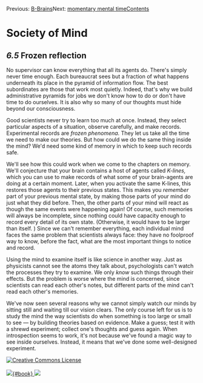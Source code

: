 <div class="chapnav">

<span class="prev">Previous: [B-Brains](./som-6.4.html)</span><span
class="next">Next: [momentary mental time](./som-6.6.html)</span><span
class="contents">[Contents](index.html)</span>
<div class="titlebar">

Society of Mind
===============

</div>

</div>

*6.5* Frozen reflection
-----------------------

No supervisor can know everything that all its agents do. There's simply
never time enough. Each bureaucrat sees but a fraction of what happens
underneath its place in the pyramid of information flow. The best
subordinates are those that work most quietly. Indeed, that's why we
build administrative pyramids for jobs we don't know how to do or don't
have time to do ourselves. It is also why so many of our thoughts must
hide beyond our consciousness.

Good scientists never try to learn too much at once. Instead, they
select particular aspects of a situation, observe carefully, and make
records. Experimental records are *frozen phenomena.* They let us take
all the time we need to make our theories. But how could we do the same
thing inside the mind? We'd need some kind of memory in which to keep
such records safe.

We'll see how this could work when we come to the chapters on memory.
We'll conjecture that your brain contains a host of agents called
*K-lines,* which you can use to make records of what some of your
brain-agents are doing at a certain moment. Later, when you activate the
same K-lines, this restores those agents to their previous states. This
makes you *remember* part of your previous mental state, by making those
parts of your mind do just what they did before. Then, the other parts
of your mind will react as though the same events were happening again!
Of course, such memories will always be incomplete, since nothing could
have capacity enough to record every detail of its own state.
(Otherwise, it would have to be larger than itself. ) Since we can't
remember everything, each individual mind faces the same problem that
scientists always face: they have no foolproof way to know, before the
fact, what are the most important things to notice and record.

Using the mind to examine itself is like science in another way. Just as
physicists cannot see the atoms they talk about, psychologists can't
watch the processes they try to examine. We only *know* such things
through their effects. But the problem is worse where the mind is
concerned, since scientists can read each other's notes, but different
parts of the mind can't read each other's memories.

We've now seen several reasons why we cannot simply watch our minds by
sitting still and waiting till our vision clears. The only course left
for us is to study the mind the way scientists do when something is too
large or small to see — by building theories based on evidence. Make a
guess; test it with a shrewd experiment; collect one's thoughts and
guess again. When introspection seems to work, it's not because we've
found a magic way to see inside ourselves. Instead, it means that we've
done some well-designed experiment.

<div class="footer">

[![Creative Commons
License](http://i.creativecommons.org/l/by-nc-sa/3.0/80x15.png)](http://creativecommons.org/licenses/by-nc-sa/3.0/deed.en_US)\
\
[![](./images/som_book.jpeg){#book}
![](./images/a_logo_17.gif)](http://www.amazon.com/gp/product/0671657135?ie=UTF8&camp=1789&creativeASIN=0671657135&linkCode=xm2&tag=marvinminsky)

</div>
